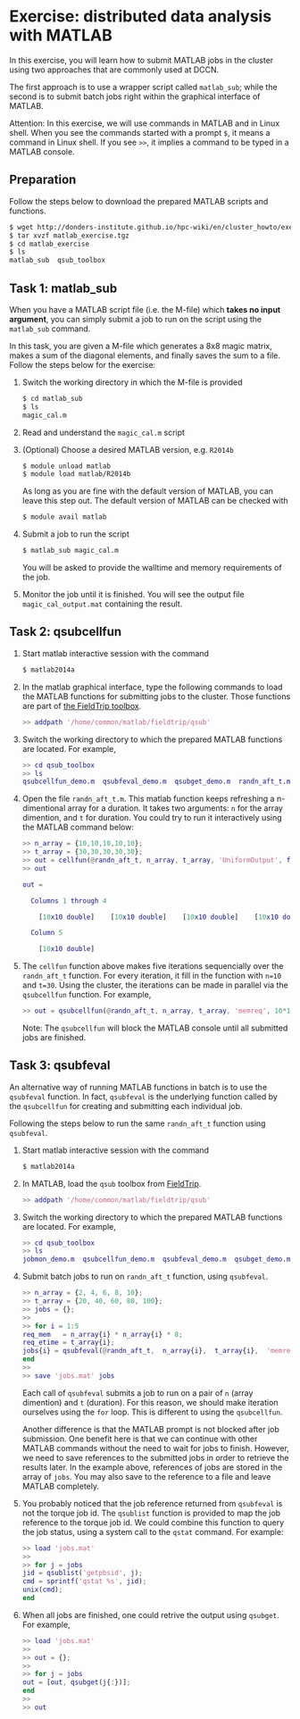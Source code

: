 # Exercise: distributed data analysis with MATLAB 

In this exercise, you will learn how to submit MATLAB jobs in the cluster using two approaches that are commonly used at DCCN.

The first approach is to use a wrapper script called `matlab_sub`; while the second is to submit batch jobs right within the graphical interface of MATLAB.

Attention: In this exercise, we will use commands in MATLAB and in Linux shell. When you see the commands started with a prompt `$`, it means a command in Linux shell.  If you see `>>`, it implies a command to be typed in a MATLAB console.

## Preparation

Follow the steps below to download the prepared MATLAB scripts and functions.

```bash
$ wget http://donders-institute.github.io/hpc-wiki/en/cluster_howto/exercise_3/matlab_exercise.tgz
$ tar xvzf matlab_exercise.tgz
$ cd matlab_exercise
$ ls
matlab_sub  qsub_toolbox
```

## Task 1: matlab_sub

When you have a MATLAB script file (i.e. the M-file) which __takes no input argument__, you can simply submit a job to run on the script using the `matlab_sub` command.

In this task, you are given a M-file which generates a 8x8 magic matrix, makes a sum of the diagonal elements, and finally saves the sum to a file. Follow the steps below for the exercise:

1. Switch the working directory in which the M-file is provided

    ```bash
    $ cd matlab_sub
    $ ls 
    magic_cal.m
    ```

2. Read and understand the `magic_cal.m` script

3. (Optional) Choose a desired MATLAB version, e.g. `R2014b`

    ```bash
    $ module unload matlab
    $ module load matlab/R2014b
    ```

    As long as you are fine with the default version of MATLAB, you can leave this step out.  The default version of MATLAB can be checked with

   ```bash
   $ module avail matlab
   ```

4. Submit a job to run the script

    ```bash
    $ matlab_sub magic_cal.m
    ```

    You will be asked to provide the walltime and memory requirements of the job.

5. Monitor the job until it is finished. You will see the output file `magic_cal_output.mat` containing the result.


## Task 2: qsubcellfun

1. Start matlab interactive session with the command

    ```bash
    $ matlab2014a
    ```

2. In the matlab graphical interface, type the following commands to load the MATLAB functions for submitting jobs to the cluster.  Those functions are part of [the FieldTrip toolbox](http://www.fieldtriptoolbox.org/).

    ```matlab
    >> addpath '/home/common/matlab/fieldtrip/qsub' 
    ```

3. Switch the working directory to which the prepared MATLAB functions are located. For example,

    ```matlab
    >> cd qsub_toolbox
    >> ls
    qsubcellfun_demo.m  qsubfeval_demo.m  qsubget_demo.m  randn_aft_t.m
    ```

4. Open the file `randn_aft_t.m`.  This matlab function keeps refreshing a n-dimentional array for a duration.  It takes two arguments: `n` for the array dimention, and `t` for duration. You could try to run it interactively using the MATLAB command below:

    ```matlab
    >> n_array = {10,10,10,10,10};
    >> t_array = {30,30,30,30,30};
    >> out = cellfun(@randn_aft_t, n_array, t_array, 'UniformOutput', false);
    >> out

    out = 

      Columns 1 through 4

        [10x10 double]    [10x10 double]    [10x10 double]    [10x10 double]

      Column 5

        [10x10 double]
    ```

5. The `cellfun` function above makes five iterations sequencially over the `randn_aft_t` function.  For every iteration, it fill in the function with `n=10` and `t=30`.  Using the cluster, the iterations can be made in parallel via the `qsubcellfun` function. For example,

    ```matlab
    >> out = qsubcellfun(@randn_aft_t, n_array, t_array, 'memreq', 10*10*8, 'timreq', 30, 'stack', 1);
    ```

    Note: The `qsubcellfun` will block the MATLAB console until all submitted jobs are finished.

## Task 3: qsubfeval

An alternative way of running MATLAB functions in batch is to use the `qsubfeval` function.  In fact, `qsubfeval` is the underlying function called by the `qsubcellfun` for creating and submitting each individual job.

Following the steps below to run the same `randn_aft_t` function using `qsubfeval`.

1. Start matlab interactive session with the command

    ```bash
    $ matlab2014a
    ```

2. In MATLAB, load the `qsub` toolbox from [FieldTrip](http://www.fieldtrip.org). 

    ```matlab
    >> addpath '/home/common/matlab/fieldtrip/qsub'
    ```

3. Switch the working directory to which the prepared MATLAB functions are located. For example,

    ```matlab
    >> cd qsub_toolbox
    >> ls
    jobmon_demo.m  qsubcellfun_demo.m  qsubfeval_demo.m  qsubget_demo.m  randn_aft_t.m
    ```

4. Submit batch jobs to run on `randn_aft_t` function, using `qsubfeval`.

    ```matlab
    >> n_array = {2, 4, 6, 8, 10};
    >> t_array = {20, 40, 60, 80, 100};
    >> jobs = {};
    >>
    >> for i = 1:5
    req_mem   = n_array{i} * n_array{i} * 8;
    req_etime = t_array{i};
    jobs{i} = qsubfeval(@randn_aft_t,  n_array{i},  t_array{i},  'memreq',  req_mem,  'timreq',  req_etime);
    end
    >>
    >> save 'jobs.mat' jobs
    ```

    Each call of `qsubfeval` submits a job to run on a pair of `n` (array dimention) and `t` (duration). For this reason, we should make iteration ourselves using the `for` loop.  This is different to using the `qsubcellfun`.

    Another difference is that the MATLAB prompt is not blocked after job submission. One benefit here is that we can continue with other MATLAB commands without the need to wait for jobs to finish. However, we need to save references to the submitted jobs in order to retrieve the results later.  In the example above, references of jobs are stored in the array of `jobs`. You may also save to the reference to a file and leave MATLAB completely.

5. You probably noticed that the job reference returned from `qsubfeval` is not the torque job id. The `qsublist` function is provided to map the job reference to the torque job id. We could combine this function to query the job status, using a system call to the `qstat` command.  For example:

    ```matlab
    >> load 'jobs.mat'
    >>
    >> for j = jobs
    jid = qsublist('getpbsid', j);
    cmd = sprintf('qstat %s', jid);
    unix(cmd);
    end
    ```

6. When all jobs are finished, one could retrive the output using `qsubget`. For example, 

    ```matlab
    >> load 'jobs.mat'
    >>
    >> out = {};
    >>
    >> for j = jobs
    out = [out, qsubget(j{:})];
    end
    >>
    >> out
    ```
